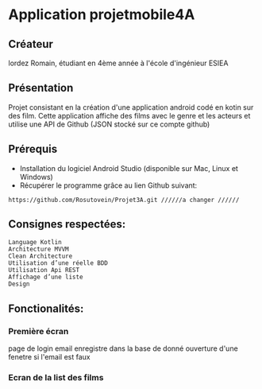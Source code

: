 
# Application projetmobile4A

## Créateur
lordez Romain, étudiant en 4ème année à l'école d'ingénieur ESIEA

## Présentation
Projet consistant en la création d'une application android codé en kotin sur des film.
Cette application affiche des films avec le genre et les acteurs et utilise une API de Github
(JSON stocké sur ce compte github)

## Prérequis
* Installation du logiciel Android Studio (disponible sur Mac, Linux et Windows)
* Récupérer le programme grâce au lien Github suivant:
```
https://github.com/Rosutovein/Projet3A.git //////a changer //////
```

## Consignes respectées:
	Language Kotlin 
	Architecture MVVM
	Clean Architecture
	Utilisation d’une réelle BDD
	Utilisation Api REST
	Affichage d’une liste		
	Design

## Fonctionalités:

### Première écran
page de login email enregistre dans la base de donné
ouverture d'une fenetre si l'email est faux 

### Ecran de la list des films

